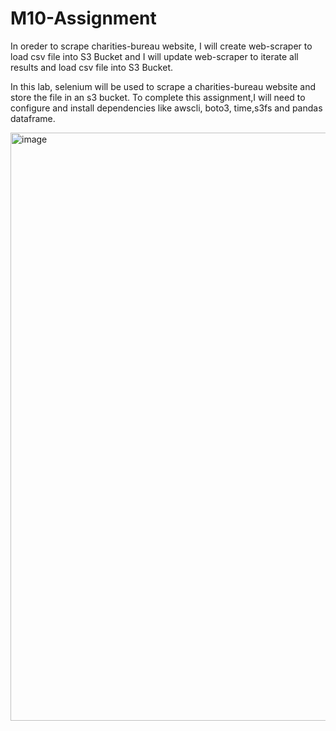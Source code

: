 # M10-Assignment
In oreder to scrape charities-bureau website, I will create web-scraper to load csv file into S3 Bucket and I will update web-scraper to iterate all results and load csv file into S3 Bucket.

In this lab, selenium  will be used to scrape a charities-bureau website and store the file in an s3 bucket.
To complete this assignment,I  will need to configure and install dependencies like awscli, boto3, time,s3fs and pandas dataframe.
 
<img width="941" alt="image" src="https://user-images.githubusercontent.com/91334065/162638668-f0f19e39-7c98-433a-ab62-ec34779221be.png">
